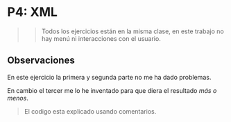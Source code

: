 # P4: XML

>>Todos los ejercicios están en la misma clase, en este trabajo no hay menú ni interacciones con el usuario.

## Observaciones
En este ejercicio la primera y segunda parte no me ha dado problemas.

En cambio el tercer me lo he inventado para que diera el resultado *más o menos*.

>El codigo esta explicado usando comentarios.
>
